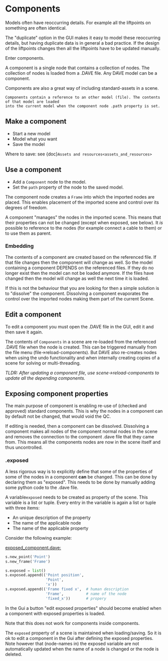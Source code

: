 # Components

Models often have reoccurring details. For example all the liftpoints on something are often identical.

The "duplicate" option in the GUI makes it easy to model these reoccurring details, but having duplicate data is
in general a bad practice. If the design of the liftpoints changes then all the liftpoints have to be updated manually.

Enter components.

A component is a single node that contains a collection of nodes. The collection of nodes is loaded from a .DAVE file.
Any DAVE model can be a component.

Components are also a great way of including standard-assets in a scene.

```{admonition} Components
Components contain a reference to an other model (file). The contents of that model are loaded
into the current model when the component node .path property is set.  
```

## Make a component

- Start a new model
- Model what you want
- Save the model

Where to save: see {doc}`Assets and resources<assets_and_resources>`

## Use a component 

- Add a `Component` node to the model.
- Set the `path` property of the node to the saved model.


The component node creates a `Frame` into which the imported nodes are placed. This enables placement of the
imported scene and control over its degrees of freedom. 

A component "manages" the nodes in the imported scene. This means that their properties can not be changed (except when exposed, see below).
It *is* possible to reference to the nodes (for example connect a cable to them) or to use them as parent.

### Embedding

The contents of a component are created based on the referenced file. If that file changes then the component will
change as well. So the model containing a component DEPENDS on the referenced files. If they do no longer exist then
the model can not be loaded anymore. If the files have changed then the model will change as well the next time it is loaded.

If this is not the behaviour that you are looking for then a simple solution is to "dissolve" the component.
Dissolving a component evaporates the control over the imported nodes making them part of the current Scene.



## Edit a component

To edit a component you must open the .DAVE file in the GUI, edit it and then save it again.

The contents of `Components` in a scene are re-loaded from the referenced .DAVE file when the node
is created. This can be triggered manually from the file menu (file->reload-components). 
But DAVE also re-creates nodes when using the undo functionality and when internally creating copies of 
a scene for solving or multi-threading.

*TLDR: After updating a component file, use scene->reload-components to update all the depending components.*

## Exposing component properties

The main purpose of component is enabling re-use of (checked and approved) standard components. This is why the nodes in a component can by default not be changed, that would void the QC. 

If editing is needed, then a component can be dissolved. Dissolving a component makes all nodes of the component normal nodes in the scene and removes the connection to the component .dave file that they came from. This means all the components nodes are now in the scene itself and thus uncontrolled.

### .exposed

A less rigorous way is to explicitly define that some of the properties of some of the nodes in a component **can** be changed. This can be done by declaring them as "exposed". This needs to be done by manually adding some python code to the .dave file.

A variable`exposed` needs to be created as property of the scene. This variable is a list or tuple. Every entry in the variable is again a list or tuple with three items:

- An unique description of the property
- The name of the applicable node 
- The name of the applicable property

Consider the following example:

<u>exposed_component.dave:</u>

```python
s.new_point('Point')
s.new_frame('Frame')

s.exposed = list()
s.exposed.append(('Point position',
				  'Point',
				  'x'))
s.exposed.append(('Frame fixed x',  # human description
                  'Frame',          # name of the node
                  'fixed_x'))       # propery 
```

In the Gui a button "edit exposed properties" should become enabled when a component with exposed properties is loaded.

Note that this does not work for components inside components.

The `exposed` property of a scene is maintained when loading/saving. So it is ok to edit a component in the Gui after defining the exposed properties. Note however that (node-names in) the exposed variable are not automatically updated when the name of a node is changed or the node is deleted. 